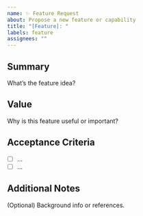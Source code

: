 ```yaml
---
name: ✨ Feature Request
about: Propose a new feature or capability
title: "[Feature]: "
labels: feature
assignees: ""
---
```


## Summary
What’s the feature idea?

## Value
Why is this feature useful or important?

## Acceptance Criteria
- [ ] …
- [ ] …

## Additional Notes
(Optional) Background info or references.

